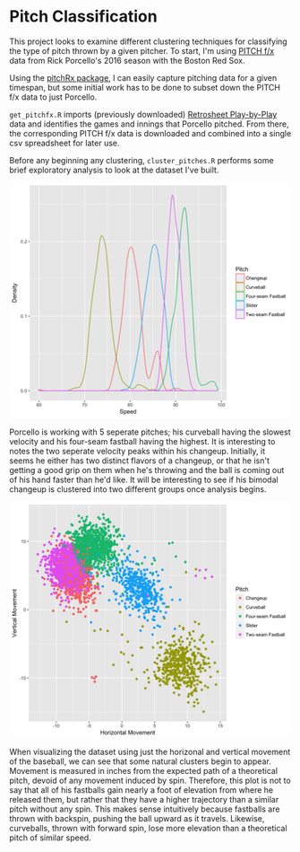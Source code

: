 # Pitch Classification

This project looks to examine different clustering techniques for classifying the type of pitch thrown by a given pitcher. To start, I'm using [PITCH f/x](https://en.wikipedia.org/wiki/PITCHf/x) data from Rick Porcello's 2016 season with the Boston Red Sox. 

Using the [pitchRx package](https://cran.r-project.org/web/packages/pitchRx/pitchRx.pdf), I can easily capture pitching data for a given timespan, but some initial work has to be done to subset down the PITCH f/x data to just Porcello.

`get_pitchfx.R` imports (previously downloaded) [Retrosheet Play-by-Play](http://www.retrosheet.org/game.htm) data and identifies the games and innings that Porcello pitched. From there, the corresponding PITCH f/x data is downloaded and combined into a single csv spreadsheet for later use.

Before any beginning any clustering, `cluster_pitches.R` performs some brief exploratory analysis to look at the dataset I've built. 

<p align="center"> 
<img src="https://raw.githubusercontent.com/jcusick13/baseball/master/pitch_classification/images/speed.png" width="600">
</p>

Porcello is working with 5 seperate pitches; his curveball having the slowest velocity and his four-seam fastball having the highest. It is interesting to notes the two seperate velocity peaks within his changeup. Initially, it seems he either has two distinct flavors of a changeup, or that he isn't getting a good grip on them when he's throwing and the ball is coming out of his hand faster than he'd like. It will be interesting to see if his bimodal changeup is clustered into two different groups once analysis begins.

<p align="center">
<img src="https://raw.githubusercontent.com/jcusick13/baseball/master/pitch_classification/images/type.png" width="600">
</p>

When visualizing the dataset using just the horizonal and vertical movement of the baseball, we can see that some natural clusters begin to appear. Movement is measured in inches from the expected path of a theoretical pitch, devoid of any movement induced by spin. Therefore, this plot is not to say that all of his fastballs gain nearly a foot of elevation from where he released them, but rather that they have a higher trajectory than a similar pitch without any spin. This makes sense intuitively because fastballs are thrown with backspin, pushing the ball upward as it travels. Likewise, curveballs, thrown with forward spin, lose more elevation than a theoretical pitch of similar speed.
